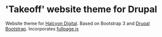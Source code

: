 <!-- @file Instructions for subtheming using the CDN Starterkit. -->
<!-- @defgroup sub_theming_cdn -->
<!-- @ingroup sub_theming -->
# 'Takeoff' website theme for Drupal

Website theme for [Halcyon Digital]. Based on Bootstrap 3 and [Drupal Bootstrap]. Incorporates [fullpage.js]

[Halcyon Digital]: https://halcyon.digital
[Drupal Bootstrap]: https://www.drupal.org/project/bootstrap
[fullpage.js]:  https://github.com/alvarotrigo/fullPage.js
